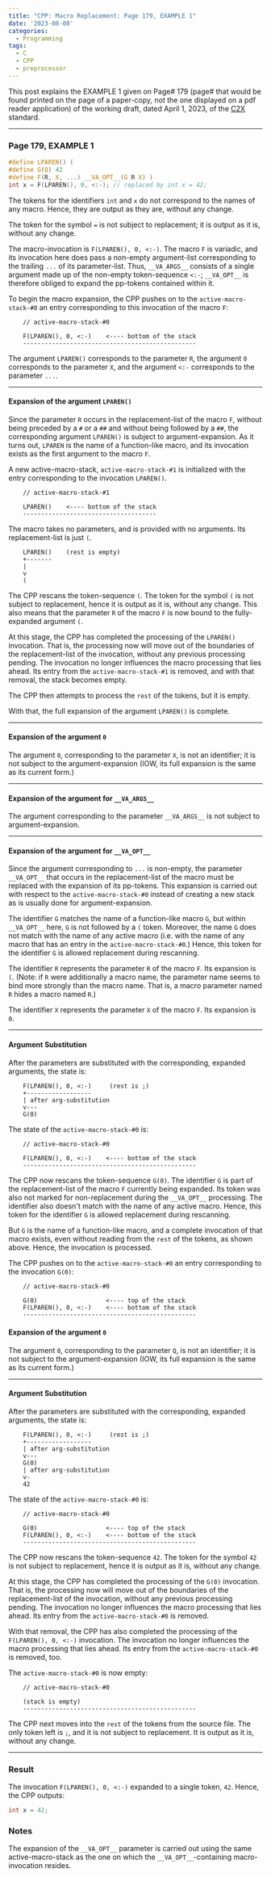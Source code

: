 ```yaml
---
title: "CPP: Macro Replacement: Page 179, EXAMPLE 1"
date: '2023-08-08'
categories:
  - Programming
tags:
  - C
  - CPP
  - preprocessor
---
```


This post explains the EXAMPLE 1 given on Page# 179
(page# that would be found printed on the page of a paper-copy, not the one
displayed on a pdf reader application) of the working draft,
dated April 1, 2023, of the
[C2X](https://www.open-std.org/jtc1/sc22/wg14/www/docs/n3096.pdf)
standard.

---

### **Page 179, EXAMPLE 1**

``` c
#define LPAREN() (
#define G(Q) 42
#define F(R, X, ...) __VA_OPT__(G R X) )
int x = F(LPAREN(), 0, <:-); // replaced by int x = 42;
```

The tokens for the identifiers `int` and `x` do not correspond to the names of
any macro. Hence, they are output as they are, without any change.

The token for the symbol `=` is not subject to replacement; it is output as it
is, without any change.

The macro-invocation is `F(LPAREN(), 0, <:-)`. The macro `F` is variadic, and
its invocation here does pass a non-empty argument-list corresponding to the
trailing `...` of its parameter-list. Thus, `__VA_ARGS__` consists
of a single argument made up of the non-empty token-sequence `<:-`;
`__VA_OPT__` is therefore obliged to expand the pp-tokens contained within it.

To begin the macro expansion, the CPP pushes on to the `active-macro-stack-#0`
an entry corresponding to this invocation of the macro `F`:

```
    // active-macro-stack-#0

    F(LPAREN(), 0, <:-)    <---- bottom of the stack
    ------------------------------------------------
```

The argument `LPAREN()` corresponds to the parameter `R`, the argument `0`
corresponds to the parameter `X`, and the argument `<:-` corresponds to the
parameter `...`.

---

#### Expansion of the argument `LPAREN()`

Since the parameter `R` occurs in the replacement-list of the
macro `F`, without being preceded by a `#` or a `##` and without being
followed by a `##`, the corresponding argument `LPAREN()` is subject to
argument-expansion. As it turns out, `LPAREN` is the name of a function-like
macro, and its invocation exists as the first argument to the macro `F`.

A new active-macro-stack, `active-macro-stack-#1` is initialized with the entry
corresponding to the invocation `LPAREN()`.

```
    // active-macro-stack-#1

    LPAREN()    <---- bottom of the stack
    -------------------------------------
```

The macro takes no parameters, and is provided with no arguments. Its
replacement-list is just `(`.

```
    LPAREN()    (rest is empty)
    +-------
    |
    v
    (
```

The CPP rescans the token-sequence `(`. The token for the symbol `(` is not
subject to replacement, hence it is output as it is, without any change.
This also means that the parameter `R` of the macro `F` is now bound to the
fully-expanded argument `(`.

At this stage, the CPP has completed the processing of the `LPAREN()`
invocation. That is, the processing now will move out of the boundaries of the
replacement-list of the invocation, without any previous processing
pending. The invocation no longer influences the macro processing that lies
ahead. Its entry from the `active-macro-stack-#1` is removed, and with that
removal, the stack becomes empty.

The CPP then attempts to process the `rest` of the tokens, but it is empty.

With that, the full expansion of the argument `LPAREN()` is complete.

---

#### Expansion of the argument `0`

The argument `0`, corresponding to the parameter `X`, is not an identifier;
it is not subject to the argument-expansion (IOW, its full expansion is the
same as its current form.)

---

#### Expansion of the argument for `__VA_ARGS__`

The argument corresponding to the parameter `__VA_ARGS__` is not subject to
argument-expansion.

---

#### Expansion of the argument for `__VA_OPT__`

Since the argument corresponding to `...` is non-empty, the parameter
`__VA_OPT__` that occurs in the replacement-list of the macro must be replaced
with the expansion of its pp-tokens. This expansion is carried out with respect
to the `active-macro-stack-#0` instead of creating a new stack as is usually
done for argument-expansion.

The identifier `G` matches the name of a function-like macro `G`, but within
`__VA_OPT__` here, `G` is not followed by a `(` token. Moreover, the name `G`
does not match with the name of any active macro (i.e. with the name of any
macro that has an entry in the `active-macro-stack-#0`.) Hence, this token for
the identifier `G` is allowed replacement during rescanning.

The identifier `R` represents the parameter `R` of the macro `F`. Its expansion
is `(`. (Note: if `R` were additionally a macro name, the parameter name seems
to bind more strongly than the macro name. That is, a macro parameter named `R`
hides a macro named `R`.)

The identifier `X` represents the parameter `X` of the macro `F`. Its expansion
is `0`.

---

#### Argument Substitution

After the parameters are substituted with the corresponding, expanded
arguments, the state is:

```
    F(LPAREN(), 0, <:-)     (rest is ;)
    +------------------
    | after arg-substitution
    v---
    G(0)
```

The state of the `active-macro-stack-#0` is:

```
    // active-macro-stack-#0

    F(LPAREN(), 0, <:-)    <---- bottom of the stack
    ------------------------------------------------
```

The CPP now rescans the token-sequence `G(0)`. The identifier `G` is part of the
replacement-list of the macro `F` currently being expanded. Its token was also
not marked for non-replacement during the `__VA_OPT__` processing. The
identifier also doesn't match with the name of any active macro. Hence, this
token for the identifier `G` is allowed replacement during rescanning.

But `G` is the name of a function-like macro, and a complete invocation of that
macro exists, even without reading from the `rest` of the tokens, as shown
above. Hence, the invocation is processed.

The CPP pushes on to the `active-macro-stack-#0` an entry corresponding to the
invocation `G(0)`:

```
    // active-macro-stack-#0

    G(0)                   <---- top of the stack
    F(LPAREN(), 0, <:-)    <---- bottom of the stack
    ------------------------------------------------
```

#### Expansion of the argument `0`

The argument `0`, corresponding to the parameter `Q`, is not an identifier;
it is not subject to the argument-expansion (IOW, its full expansion is the
same as its current form.)

---

#### Argument Substitution

After the parameters are substituted with the corresponding, expanded
arguments, the state is:

```
    F(LPAREN(), 0, <:-)     (rest is ;)
    +------------------
    | after arg-substitution
    v---
    G(0)
    | after arg-substitution
    v-
    42
```

The state of the `active-macro-stack-#0` is:

```
    // active-macro-stack-#0

    G(0)                   <---- top of the stack
    F(LPAREN(), 0, <:-)    <---- bottom of the stack
    ------------------------------------------------
```

The CPP now rescans the token-sequence `42`. The token for the symbol `42` is
not subject to replacement, hence it is output as it is, without any change.

At this stage, the CPP has completed the processing of the `G(0)` invocation.
That is, the processing now will move out of the boundaries of the
replacement-list of the invocation, without any previous processing
pending. The invocation no longer influences the macro processing that lies
ahead. Its entry from the `active-macro-stack-#0` is removed.

With that removal, the CPP has also completed the processing of the
`F(LPAREN(), 0, <:-)` invocation. The invocation no longer influences the
macro processing that lies ahead. Its entry from the `active-macro-stack-#0` is
removed, too.

The `active-macro-stack-#0` is now empty:

```
    // active-macro-stack-#0

    (stack is empty)
    ------------------------------------------------
```

The CPP next moves into the `rest` of the tokens from the source file. The only
token left is `;`, and it is not subject to replacement. It is output as it is,
without any change.

---

### **Result**

The invocation `F(LPAREN(), 0, <:-)` expanded to a single token, `42`.
Hence, the CPP outputs:

```c
int x = 42;
```

### **Notes**

The expansion of the `__VA_OPT__` parameter is carried out using the same
active-macro-stack as the one on which the `__VA_OPT__`-containing
macro-invocation resides.
